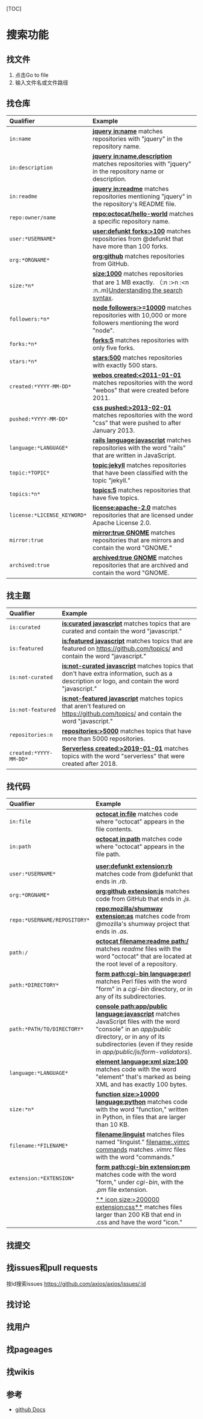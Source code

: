 [TOC]

# 搜索功能

## 找文件

1. 点击Go to file
2. 输入文件名或文件路径

## 找仓库

| Qualifier                   | Example                                                      |
| :-------------------------- | :----------------------------------------------------------- |
| `in:name`                   | [**jquery in:name**](https://github.com/search?q=jquery+in%3Aname&type=Repositories) matches repositories with "jquery" in the repository name. |
| `in:description`            | [**jquery in:name,description**](https://github.com/search?q=jquery+in%3Aname%2Cdescription&type=Repositories) matches repositories with "jquery" in the repository name or description. |
| `in:readme`                 | [**jquery in:readme**](https://github.com/search?q=jquery+in%3Areadme&type=Repositories) matches repositories mentioning "jquery" in the repository's README file. |
| `repo:owner/name`           | [**repo:octocat/hello-world**](https://github.com/search?q=repo%3Aoctocat%2Fhello-world) matches a specific repository name. |
| `user:*USERNAME*`           | [**user:defunkt forks:>100**](https://github.com/search?q=user%3Adefunkt+forks%3A>%3D100&type=Repositories) matches repositories from @defunkt that have more than 100 forks. |
| `org:*ORGNAME*`             | [**org:github**](https://github.com/search?utf8=✓&q=org%3Agithub&type=Repositories) matches repositories from GitHub. |
| `size:*n*`                  | [**size:1000**](https://github.com/search?q=size%3A1000&type=Repositories) matches repositories that are 1 MB exactly. （:n :>n :<n :n..m)[Understanding the search syntax](https://docs.github.com/en/free-pro-team@latest/github/searching-for-information-on-github/understanding-the-search-syntax). |
| `followers:*n*`             | [**node followers:>=10000**](https://github.com/search?q=node+followers%3A>%3D10000) matches repositories with 10,000 or more followers mentioning the word "node". |
| `forks:*n*`                 | [**forks:5**](https://github.com/search?q=forks%3A5&type=Repositories) matches repositories with only five forks. |
| `stars:*n*`                 | [**stars:500**](https://github.com/search?utf8=✓&q=stars%3A500&type=Repositories) matches repositories with exactly 500 stars. |
| `created:*YYYY-MM-DD*`      | [**webos created:<2011-01-01**](https://github.com/search?q=webos+created%3A<2011-01-01&type=Repositories) matches repositories with the word "webos" that were created before 2011. |
| `pushed:*YYYY-MM-DD*`       | [**css pushed:>2013-02-01**](https://github.com/search?utf8=✓&q=css+pushed%3A>2013-02-01&type=Repositories) matches repositories with the word "css" that were pushed to after January 2013. |
| `language:*LANGUAGE*`       | [**rails language:javascript**](https://github.com/search?q=rails+language%3Ajavascript&type=Repositories) matches repositories with the word "rails" that are written in JavaScript. |
| `topic:*TOPIC*`             | [**topic:jekyll**](https://github.com/search?utf8=✓&q=topic%3Ajekyll&type=Repositories&ref=searchresults) matches repositories that have been classified with the topic "jekyll." |
| `topics:*n*`                | [**topics:5**](https://github.com/search?utf8=✓&q=topics%3A5&type=Repositories&ref=searchresults) matches repositories that have five topics. |
| `license:*LICENSE_KEYWORD*` | [**license:apache-2.0**](https://github.com/search?utf8=✓&q=license%3Aapache-2.0&type=Repositories&ref=searchresults) matches repositories that are licensed under Apache License 2.0. |
| `mirror:true`               | [**mirror:true GNOME**](https://github.com/search?utf8=✓&q=mirror%3Atrue+GNOME&type=) matches repositories that are mirrors and contain the word "GNOME." |
| `archived:true`             | [**archived:true GNOME**](https://github.com/search?utf8=✓&q=archived%3Atrue+GNOME&type=) matches repositories that are archived and contain the word "GNOME. |

## 找主题

| Qualifier              | Example                                                      |
| :--------------------- | :----------------------------------------------------------- |
| `is:curated`           | [**is:curated javascript**](https://github.com/search?utf8=✓&q=javascript+is%3Acurated&type=Topics) matches topics that are curated and contain the word "javascript." |
| `is:featured`          | [**is:featured javascript**](https://github.com/search?utf8=✓&q=javascript+is%3Afeatured&type=Topics) matches topics that are featured on https://github.com/topics/ and contain the word "javascript." |
| `is:not-curated`       | [**is:not-curated javascript**](https://github.com/search?utf8=✓&q=javascript+is%3Anot-curated&type=Topics) matches topics that don't have extra information, such as a description or logo, and contain the word "javascript." |
| `is:not-featured`      | [**is:not-featured javascript**](https://github.com/search?utf8=✓&q=javascript+is%3Anot-featured&type=Topics) matches topics that aren't featured on https://github.com/topics/ and contain the word "javascript." |
| `repositories:n`       | [**repositories:>5000**](https://github.com/search?q=repositories%3A>5000) matches topics that have more than 5000 repositories. |
| `created:*YYYY-MM-DD*` | [**Serverless created:>2019-01-01**](https://github.com/search?q=Serverless+created%3A>2019-01-01&type=Topics) matches topics with the word "serverless" that were created after 2018. |

## 找代码

| Qualifier | Example                                                      |
| :-------- | :----------------------------------------------------------- |
| `in:file` | [**octocat in:file**](https://github.com/search?q=octocat+in%3Afile&type=Code) matches code where "octocat" appears in the file contents. |
| `in:path` | [**octocat in:path**](https://github.com/search?q=octocat+in%3Apath&type=Code) matches code where "octocat" appears in the file path. |
|                              |                                                              |
| `user:*USERNAME*`            | [**user:defunkt extension:rb**](https://github.com/search?q=user%3Agithub+extension%3Arb&type=Code) matches code from @defunkt that ends in *.rb*. |
| `org:*ORGNAME*`              | [**org:github extension:js**](https://github.com/search?utf8=✓&q=org%3Agithub+extension%3Ajs&type=Code) matches code from GitHub that ends in *.js*. |
| `repo:*USERNAME/REPOSITORY*` | [**repo:mozilla/shumway extension:as**](https://github.com/search?q=repo%3Amozilla%2Fshumway+extension%3Aas&type=Code) matches code from @mozilla's shumway project that ends in *.as*. |
| `path:/` | [**octocat filename:readme path:/**](https://github.com/search?utf8=✓&q=octocat+filename%3Areadme+path%3A%2F&type=Code) matches *readme* files with the word "octocat" that are located at the root level of a repository. |
| `path:*DIRECTORY*` | [**form path:cgi-bin language:perl**](https://github.com/search?q=form+path%3Acgi-bin+language%3Aperl&type=Code) matches Perl files with the word "form" in a *cgi-bin* directory, or in any of its subdirectories. |
| `path:*PATH/TO/DIRECTORY*` | [**console path:app/public language:javascript**](https://github.com/search?q=console+path%3A"app%2Fpublic"+language%3Ajavascript&type=Code) matches JavaScript files with the word "console" in an *app/public* directory, or in any of its subdirectories (even if they reside in *app/public/js/form-validators*). |
| `language:*LANGUAGE*` | [**element language:xml size:100**](https://github.com/search?q=element+language%3Axml+size%3A100&type=Code) matches code with the word "element" that's marked as being XML and has exactly 100 bytes. |
| `size:*n*` | [**function size:>10000 language:python**](https://github.com/search?q=function+size%3A>10000+language%3Apython&type=Code) matches code with the word "function," written in Python, in files that are larger than 10 KB. |
| `filename:*FILENAME*` | [**filename:linguist**](https://github.com/search?utf8=✓&q=filename%3Alinguist&type=Code) matches files named "linguist."                                    [filename:.vimrc commands](https://github.com/search?q=filename%3A.vimrc+commands&type=Code) matches *.vimrc* files with the word "commands." |
| `extension:*EXTENSION*` | [**form path:cgi-bin extension:pm**](https://github.com/search?q=form+path%3Acgi-bin+extension%3Apm&type=Code) matches code with the word "form," under *cgi-bin*, with the *.pm* file extension. |
|  | [** icon size:>200000 extension:css**](https://github.com/search?utf8=✓&q=icon+size%3A>200000+extension%3Acss&type=Code) matches files larger than 200 KB that end in .css and have the word "icon." |



## 找提交

## 找issues和pull requests
按id搜索issues
https://github.com/axios/axios/issues/:id

## 找讨论

## 找用户

## 找pageages

## 找wikis

## 参考
- [github Docs](https://docs.github.com/en/free-pro-team@latest/github/searching-for-information-on-github/searching-issues-and-pull-requests#search-for-linked-issues-and-pull-requests)
